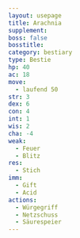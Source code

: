 ```yaml
---
layout: usepage
title: Arachnia
supplement: 
boss: false
bosstitle: 
category: bestiary
type: Bestie
hp: 40
ac: 18
move:
  - laufend 50
str: 3
dex: 6
con: 4
int: 1
wis: 2
cha: -4
weak:
  - Feuer
  - Blitz
res:
  - Stich
imm:
  - Gift
  - Acid
actions:
  - Würgegriff
  - Netzschuss
  - Säurespeier
---
```

